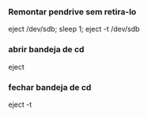 ### Remontar pendrive sem retira-lo

eject /dev/sdb; sleep 1; eject -t /dev/sdb

### abrir bandeja de cd

eject

### fechar bandeja de cd

eject -t



